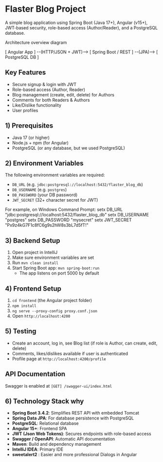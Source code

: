 # Flaster Blog Project

A simple blog application using Spring Boot (Java 17+), Angular (v15+), JWT-based security, role-based access (Author/Reader), and a PostgreSQL database.

Architecture overview diagram

[ Angular App ] --(HTTP/JSON + JWT)--> [ Spring Boot / REST ] --(JPA)--> [ PostgreSQL DB ]


## Key Features
- Secure signup & login with JWT
- Role-based access (Author, Reader)
- Blog management (create, edit, delete) for Authors
- Comments for both Readers & Authors
- Like/Dislike functionality
- User profiles

## 1) Prerequisites
- Java 17 (or higher)
- Node.js + npm (for Angular)
- PostgreSQL (or any database, but we used PostgreSQL)

## 2) Environment Variables
The following environment variables are required:

- `DB_URL` (e.g. `jdbc:postgresql://localhost:5432/flaster_blog_db`)
- `DB_USERNAME` (e.g. `postgres`)
- `DB_PASSWORD` (your DB password)
- `JWT_SECRET` (32+ character secret for JWT)

For example, on Windows Command Prompt:
setx DB_URL "jdbc:postgresql://localhost:5432/flaster_blog_db"
setx DB_USERNAME "postgres"
setx DB_PASSWORD "mysecret"
setx JWT_SECRET "Px9z4kG7F1c8fC6g9s2hW8s3bL7d5fT!"


## 3) Backend Setup
1. Open project in IntelliJ
2. Make sure environment variables are set
3. Run `mvn clean install`
4. Start Spring Boot app: `mvn spring-boot:run`
   - The app listens on port 5000 by default

## 4) Frontend Setup
1. `cd frontend` (the Angular project folder)
2. `npm install`
3. `ng serve --proxy-config proxy.conf.json`
4. Open `http://localhost:4200`

## 5) Testing
- Create an account, log in, see Blog list (if role is Author, can create, edit, delete)
- Comments, likes/dislikes available if user is authenticated
- Profile page at `http://localhost:4200/profile`

## API Documentation
Swagger is enabled at `[GET] /swagger-ui/index.html`

## 6) Technology Stack why

- **Spring Boot 3.4.2**: Simplifies REST API with embedded Tomcat
- **Spring Data JPA**: For database persistence with PostgreSQL
- **PostgreSQL**: Relational database
- **Angular 15+**: Frontend SPA
- **JWT (Json Web Tokens)**: Secures endpoints with role-based access
- **Swagger / OpenAPI**: Automatic API documentation
- **Maven**: Build and dependency management
- **IntelliJ IDEA**: Primary IDE
- **sweetalert2** : Easier and more professional Dialogs in Angular






